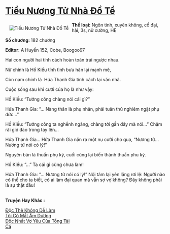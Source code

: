 <a href="https://utruyen.com/tieu-nuong-tu-nha-do-te/19098/" title="Tiểu Nương Tử Nhà Đồ Tể"><h1>Tiểu Nương Tử Nhà Đồ Tể</h1></a><div style="display:table"><img align="right" style="float: left; padding: 10px;" src="https://utruyen.com/images/story/200x260/tieu-nuong-tu-nha-do-te.jpg" alt="Tiểu Nương Tử Nhà Đồ Tể"><b>Thể loại:</b> Ngôn tình, xuyên không, cổ đại, hài, 3s, nữ cường, HE<p></p><b>Số chương: </b>182 chương<p></p><b>Editor:</b> A Huyền 152, Cobe, Boogoo97<p></p>Hai con người hai tính cách hoàn toàn trái ngược nhau.<p></p>Nữ chính là Hồ Kiều tính tình bưu hãn lại mạnh mẽ,<p></p>Còn nam chính là  Hứa Thanh Gia tính cách lại văn nhã.<p></p>Cuộc sống sau khi cưới của họ là như vậy:<p></p>Hồ Kiều: ”Tướng công chàng nói cái gì?”<p></p>Hứa Thanh Gia: ”… Nàng thân là phụ nhân, phải tuân thủ nghiêm ngặt phụ đức…”<p></p>Hồ Kiều: ”Tướng công ta nghễnh ngãng, chàng tới gần đây mà nói…” Chậm rãi giơ đao trong tay lên…<p></p>Hứa Thanh Gia… Hứa Thanh Gia nặn ra một nụ cười cho qua, “Nương tử… Nương tử nói có lý!”<p></p>Nguyên bản là thuần phụ ký, cuối cùng lại biến thành thuần phu ký.<p></p>Hồ Kiều: ”…” Ta cái gì cũng chưa làm!<p></p>Hứa Thanh Gia: “… Nương tử nói có lý!” Nội tâm lại yên lặng rơi lệ: Người nào có thể cho ta biết, có ai làm đại quan mà vẫn sợ vợ không? Đây không phải là sự thật đâu!</div><p><br><b>Truyện Hay Khác :</b></p><a href="https://utruyen.com/doc-the-khong-de-lam/19082/" alt="Độc Thê Không Dễ Làm">Độc Thê Không Dễ Làm</a><br/><a href="https://github.com/mlquan/truyenhay/tree/master/truyenhay/19019/" alt="Tôi Có Mắt Âm Dương">Tôi Có Mắt Âm Dương</a><br/><a href="https://github.com/mlquan/truyenhay/tree/master/truyenhay/20023/" alt="Độc Nhất Vợ Yêu Của Tổng Tài">Độc Nhất Vợ Yêu Của Tổng Tài</a><br/><a href="https://github.com/quanluxury/ngontinh_sac/tree/master/truyenhay/20945/" alt="Cá">Cá</a><br/>